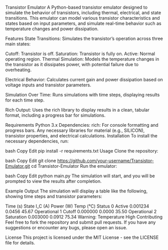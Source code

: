 Transistor Emulator
A Python-based transistor emulator designed to simulate the behavior of transistors, including thermal, electrical, and state transitions. This emulator can model various transistor characteristics and states based on input parameters, and simulate real-time behavior such as temperature changes and power dissipation.

Features
State Transitions: Simulates the transistor’s operation across three main states:

Cutoff: Transistor is off.
Saturation: Transistor is fully on.
Active: Normal operating region.
Thermal Simulation: Models the temperature changes in the transistor as it dissipates power, with potential failure due to overheating.

Electrical Behavior: Calculates current gain and power dissipation based on voltage inputs and transistor parameters.

Simulation Over Time: Runs simulations with time steps, displaying results for each time step.

Rich Output: Uses the rich library to display results in a clean, tabular format, including a progress bar for simulations.

Requirements
Python 3.x
Dependencies:
rich: For console formatting and progress bars.
Any necessary libraries for material (e.g., SILICON), transistor properties, and electrical calculations.
Installation
To install the necessary dependencies, run:

bash
Copy
Edit
pip install -r requirements.txt
Usage
Clone the repository:

bash
Copy
Edit
git clone https://github.com/your-username/Transistor-Emulator.git
cd Transistor-Emulator
Run the emulator:

bash
Copy
Edit
python main.py
The simulation will start, and you will be prompted to view the results after completion.

Example Output
The simulation will display a table like the following, showing time steps and transistor parameters:

Time (s)	State	I_C (A)	Power (W)	Temp (°C)	Status
0	Active	0.001234	0.0456	45.67	Operational
1	Cutoff	0.000000	0.0000	35.50	Operational
2	Saturation	0.003000	0.0912	75.34	Warning: Temperature High
Contributing
Feel free to fork the repository and submit pull requests. If you have any suggestions or encounter any bugs, please open an issue.

License
This project is licensed under the MIT License - see the LICENSE file for details.
